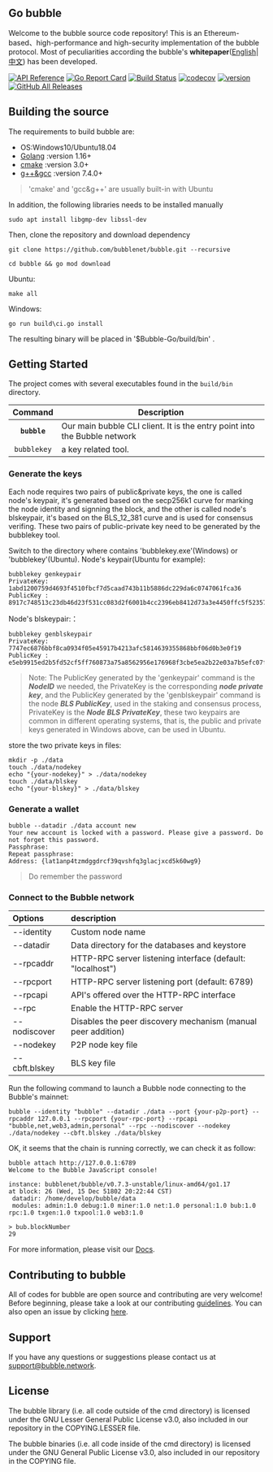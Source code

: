 ## Go bubble

Welcome to the bubble source code repository! This is an Ethereum-based、high-performance and high-security implementation of the bubble protocol.
Most of peculiarities according the bubble's **whitepaper**([English](https://www.bubble.network/pdf/en/Bubble_A_High-Efficiency_Trustless_Computing_Network_Whitepaper_EN.pdf)|[中文](https://www.bubble.network/pdf/zh/Bubble_A_High-Efficiency_Trustless_Computing_Network_Whitepaper_ZH.pdf)) has been developed.

[![API Reference](
https://camo.githubusercontent.com/915b7be44ada53c290eb157634330494ebe3e30a/68747470733a2f2f676f646f632e6f72672f6769746875622e636f6d2f676f6c616e672f6764646f3f7374617475732e737667
)](https://pkg.go.dev/github.com/bubblenet/bubble?tab=doc)
[![Go Report Card](https://goreportcard.com/badge/github.com/bubblenet/bubble)](https://goreportcard.com/report/github.com/bubblenet/bubble)
[![Build Status](https://github.com/bubblenet/bubble/workflows/unittest/badge.svg)](https://github.com/bubblenet/bubble/actions)
[![codecov](https://codecov.io/gh/bubblenet/bubble/branch/feature-mainnet-launch/graph/badge.svg)](https://codecov.io/gh/bubblenet/bubble)
[![version](https://img.shields.io/github/v/tag/bubblenet/bubble)](https://github.com/bubblenet/bubble/releases/latest)
[![GitHub All Releases](https://img.shields.io/github/downloads/bubblenet/bubble/total.svg)](https://github.com/bubblenet/bubble)

## Building the source
The requirements to build bubble are:

- OS:Windows10/Ubuntu18.04
- [Golang](https://golang.org/doc/install) :version 1.16+
- [cmake](https://cmake.org/) :version 3.0+
- [g++&gcc](http://gcc.gnu.org/) :version 7.4.0+
> 'cmake' and 'gcc&g++' are usually built-in with Ubuntu

In addition, the following libraries needs to be installed manually

```
sudo apt install libgmp-dev libssl-dev
```
Then, clone the repository and download dependency

```
git clone https://github.com/bubblenet/bubble.git --recursive

cd bubble && go mod download
```

Ubuntu:

```
make all
```

Windows:

```
go run build\ci.go install 
```

The resulting binary will be placed in '$Bubble-Go/build/bin' .

## Getting Started

The project comes with several executables found in the `build/bin` directory.

| Command    | Description |
|:----------:|-------------|
| **`bubble`** | Our main bubble CLI client. It is the entry point into the Bubble network |
| `bubblekey`    | a key related tool. |

### Generate the keys

Each node requires two pairs of public&private keys, the one is called node's keypair, it's generated based on the secp256k1 curve for marking the node identity and signning the block, and the other is called node's blskeypair, it's based on the BLS_12_381 curve and is used for consensus verifing. These two pairs of public-private key need to be generated by the bubblekey tool.

Switch to the directory where contains 'bubblekey.exe'(Windows) or 'bubblekey'(Ubuntu).
Node's keypair(Ubuntu for example):

```
bubblekey genkeypair
PrivateKey:  1abd1200759d4693f4510fbcf7d5caad743b11b5886dc229da6c0747061fca36
PublicKey :  8917c748513c23db46d23f531cc083d2f6001b4cc2396eb8412d73a3e4450ffc5f5235757abf9873de469498d8cf45f5bb42c215da79d59940e17fcb22dfc127
```
Node's blskeypair:：

```
bubblekey genblskeypair
PrivateKey:  7747ec6876bbf8ca0934f05e45917b4213afc5814639355868bbf06d0b3e0f19
PublicKey :  e5eb9915ed2b5fd52cf5ff760873a75a8562956e176968f3cbe5ea2b22e03a7b5efc07fdd5ad66d433b404cb880b560bed6295fa79f8fa649588be02231de2e70a782751dc28dbf516b7bb5d52053b5cdf985d8961a5baafa467e8dda55fe981
```

> Note: The PublicKey generated by the 'genkeypair' command is the ***NodeID*** we needed, the PrivateKey is the corresponding ***node private key***, and the PublicKey generated by the 'genblskeypair' command is the node ***BLS PublicKey***, used in the staking and consensus process, PrivateKey is the ***Node BLS PrivateKey***, these two keypairs are common in different operating systems, that is, the public and private keys generated in Windows above, can be used in Ubuntu.

store the two private keys in files:

```
mkdir -p ./data
touch ./data/nodekey 
echo "{your-nodekey}" > ./data/nodekey
touch ./data/blskey
echo "{your-blskey}" > ./data/blskey
```

### Generate a wallet

```
bubble --datadir ./data account new
Your new account is locked with a password. Please give a password. Do not forget this password.
Passphrase:
Repeat passphrase:
Address: {lat1anp4tzmdggdrcf39qvshfq3glacjxcd5k60wg9}
```

> Do remember the password

### Connect to the Bubble network

| Options | description |
| :------------ | :------------ |
| --identity | Custom node name |
| --datadir  | Data directory for the databases and keystore |
| --rpcaddr  | HTTP-RPC server listening interface (default: "localhost") |
| --rpcport  | HTTP-RPC server listening port (default: 6789) |
| --rpcapi   | API's offered over the HTTP-RPC interface |
| --rpc      | Enable the HTTP-RPC server |
| --nodiscover | Disables the peer discovery mechanism (manual peer addition) |
| --nodekey | P2P node key file |
| --cbft.blskey | BLS key file |

Run the following command to launch a Bubble node connecting to the Bubble's mainnet:

```
bubble --identity "bubble" --datadir ./data --port {your-p2p-port} --rpcaddr 127.0.0.1 --rpcport {your-rpc-port} --rpcapi "bubble,net,web3,admin,personal" --rpc --nodiscover --nodekey ./data/nodekey --cbft.blskey ./data/blskey
```

OK, it seems that the chain is running correctly, we can check it as follow:

```
bubble attach http://127.0.0.1:6789
Welcome to the Bubble JavaScript console!

instance: bubblenet/bubble/v0.7.3-unstable/linux-amd64/go1.17
at block: 26 (Wed, 15 Dec 51802 20:22:44 CST)
 datadir: /home/develop/bubble/data
 modules: admin:1.0 debug:1.0 miner:1.0 net:1.0 personal:1.0 bub:1.0 rpc:1.0 txgen:1.0 txpool:1.0 web3:1.0

> bub.blockNumber
29
```

For more information, please visit our [Docs](https://devdocs.bubble.network/docs/en/).

## Contributing to bubble

All of codes for bubble are open source and contributing are very welcome! Before beginning, please take a look at our contributing [guidelines](https://github.com/bubblenet/bubble/blob/develop/.github/CONTRIBUTING.md). You can also open an issue by clicking [here](https://github.com/bubblenet/bubble/issues/new/choose).

## Support
If you have any questions or suggestions please contact us at support@bubble.network.

## License
The bubble library (i.e. all code outside of the cmd directory) is licensed under the GNU Lesser General Public License v3.0, also included in our repository in the COPYING.LESSER file.

The bubble binaries (i.e. all code inside of the cmd directory) is licensed under the GNU General Public License v3.0, also included in our repository in the COPYING file.


